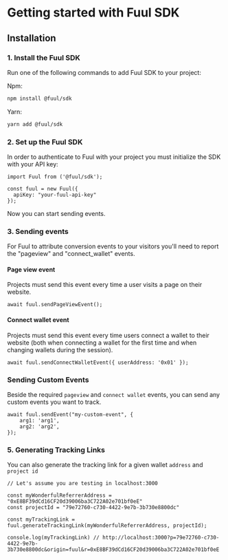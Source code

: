 # Getting started with Fuul SDK

## Installation

### 1. Install the Fuul SDK

Run one of the following commands to add Fuul SDK to your project:

Npm:

```bash
npm install @fuul/sdk
```

Yarn:

```bash
yarn add @fuul/sdk
```

### 2. Set up the Fuul SDK

In order to authenticate to Fuul with your project you must initialize the SDK with your API key:

```tsx
import Fuul from ('@fuul/sdk');

const fuul = new Fuul({
  apiKey: "your-fuul-api-key" 
});
```

Now you can start sending events.

### 3. Sending events

For Fuul to attribute conversion events to your visitors you'll need to report the "pageview" and "connect_wallet" events.


#### Page view event

Projects must send this event every time a user visits a page on their website.

```tsx
await fuul.sendPageViewEvent();
```


#### Connect wallet event

Projects must send this event every time users connect a wallet to their website (both when connecting a wallet for the first time and when changing wallets during the session).

```tsx
await fuul.sendConnectWalletEvent({ userAddress: '0x01' });
```

### Sending Custom Events

Beside the required `pageview` and `connect wallet` events, you can send any custom events you want to track.

```tsx
await fuul.sendEvent("my-custom-event", {
	arg1: 'arg1',
	arg2: 'arg2',
});
```

### 5. Generating Tracking Links

You can also generate the tracking link for a given wallet `address` and `project id`

```tsx
// Let's assume you are testing in localhost:3000

const myWonderfulReferrerAddress = "0xE8BF39dCd16CF20d39006ba3C722A02e701bf0eE"
const projectId = "79e72760-c730-4422-9e7b-3b730e8800dc"

const myTrackingLink = fuul.generateTrackingLink(myWonderfulReferrerAddress, projectId);

console.log(myTrackingLink) // http://localhost:3000?p=79e72760-c730-4422-9e7b-3b730e8800dc&origin=fuul&r=0xE8BF39dCd16CF20d39006ba3C722A02e701bf0eE 
```
